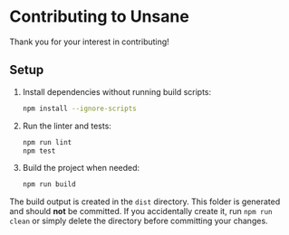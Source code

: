 # Contributing to Unsane

Thank you for your interest in contributing!

## Setup

1. Install dependencies without running build scripts:
   ```bash
   npm install --ignore-scripts
   ```
2. Run the linter and tests:
   ```bash
   npm run lint
   npm test
   ```
3. Build the project when needed:
   ```bash
   npm run build
   ```

The build output is created in the `dist` directory. This folder is generated and
should **not** be committed. If you accidentally create it, run `npm run clean`
or simply delete the directory before committing your changes.

